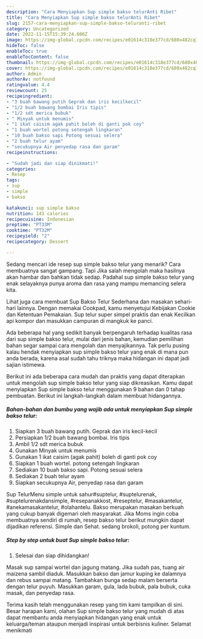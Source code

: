 ```yaml
---
description: "Cara Menyiapkan Sup simple bakso telurAnti Ribet"
title: "Cara Menyiapkan Sup simple bakso telurAnti Ribet"
slug: 2157-cara-menyiapkan-sup-simple-bakso-teluranti-ribet
category: Uncategorized
date: 2022-11-15T15:39:24.606Z
image: https://img-global.cpcdn.com/recipes/e01614c318e377cd/680x482cq70/sup-simple-bakso-telur-foto-resep-utama.jpg
hideToc: false
enableToc: true
enableTocContent: false
thumbnail: https://img-global.cpcdn.com/recipes/e01614c318e377cd/680x482cq70/sup-simple-bakso-telur-foto-resep-utama.jpg
cover: https://img-global.cpcdn.com/recipes/e01614c318e377cd/680x482cq70/sup-simple-bakso-telur-foto-resep-utama.jpg
author: Admin
authorAv: notfound
ratingvalue: 4.4
reviewcount: 25
recipeingredient:
- "3 buah bawang putih Geprak dan iris kecilkecil"
- "1/2 buah bawang bombai Iris tipis"
- "1/2 sdt merica bubuk"
- " Minyak untuk menumis"
- "1 ikat caisim agak pahit boleh di ganti pok coy"
- "1 buah wortel potong setengah lingkaran"
- "10 buah bakso sapi Potong sesuai selera"
- "2 buah telur ayam"
- "secukupnya Air penyedap rasa dan garam"
recipeinstructions:

- "Sudah jadi dan siap dinikmati!"
categories:
- Resep
tags:
- sup
- simple
- bakso

katakunci: sup simple bakso 
nutrition: 143 calories
recipecuisine: Indonesian
preptime: "PT33M"
cooktime: "PT32M"
recipeyield: "2"
recipecategory: Dessert

---
```



Sedang mencari ide resep sup simple bakso telur yang menarik? Cara membuatnya sangat gampang. Tapi Jika salah mengolah maka hasilnya akan hambar dan bahkan tidak sedap. Padahal sup simple bakso telur yang enak selayaknya punya aroma dan rasa yang mampu memancing selera kita.


Lihat juga cara membuat Sup Bakso Telur Sederhana dan masakan sehari-hari lainnya. Dengan memakai Cookpad, kamu menyetujui Kebijakan Cookie dan Ketentuan Pemakaian. Sup telur super simpel praktis dan enak Kecilkan api kompor dan masukkan campuran di mangkuk ke panci.

Ada beberapa hal yang sedikit banyak berpengaruh terhadap kualitas rasa dari sup simple bakso telur, mulai dari jenis bahan, kemudian pemilihan bahan segar sampai cara mengolah dan menyajikannya. Tak perlu pusing kalau hendak menyiapkan sup simple bakso telur yang enak di mana pun anda berada, karena asal sudah tahu triknya maka hidangan ini dapat jadi sajian istimewa.


Berikut ini ada beberapa cara mudah dan praktis yang dapat diterapkan untuk mengolah sup simple bakso telur yang siap dikreasikan. Kamu dapat menyiapkan Sup simple bakso telur menggunakan 9 bahan dan 0 tahap pembuatan. Berikut ini langkah-langkah dalam membuat hidangannya.

<!--inarticleads1-->

##### Bahan-bahan dan bumbu yang wajib ada untuk menyiapkan Sup simple bakso telur:

1. Siapkan 3 buah bawang putih. Geprak dan iris kecil-kecil
1. Persiapkan 1/2 buah bawang bombai. Iris tipis
1. Ambil 1/2 sdt merica bubuk
1. Gunakan  Minyak untuk menumis
1. Gunakan 1 ikat caisim (agak pahit) boleh di ganti pok coy
1. Siapkan 1 buah wortel. potong setengah lingkaran
1. Sediakan 10 buah bakso sapi. Potong sesuai selera
1. Sediakan 2 buah telur ayam
1. Siapkan secukupnya Air, penyedap rasa dan garam


Sup TelurMenu simple untuk sahur#suptelur, #suptelurenak, #suptelurenakdansimple, #resepanakkost, #reseptelur, #masakantelur, #anekamasakantelur, #olahantelu. Bakso merupakan masakan berkuah yang cukup banyak digemari oleh masyarakat. Jika Moms ingin coba membuatnya sendiri di rumah, resep bakso telur berikut mungkin dapat dijadikan referensi. Simple dan Sehat. sedang brokoli, potong per kuntum. 

<!--inarticleads2-->

##### Step by step untuk buat Sup simple bakso telur:


1. Selesai dan siap dihidangkan!

Masak sup sampai wortel dan jagung matang. Jika sudah pas, tuang air maizena sambil diaduk. Masukkan bakso dan jamur kuping ke dalamnya dan rebus sampai matang. Tambahkan bunga sedap malam berserta dengan telur puyuh. Masukkan garam, gula, lada bubuk, pala bubuk, cuka masak, dan penyedap rasa. 

Terima kasih telah menggunakan resep yang tim kami tampilkan di sini. Besar harapan kami, olahan Sup simple bakso telur yang mudah di atas dapat membantu anda menyiapkan hidangan yang enak untuk keluarga/teman ataupun menjadi inspirasi untuk berbisnis kuliner. Selamat menikmati
